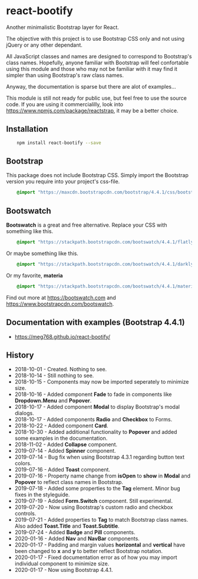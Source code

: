 # react-bootify
Another minimalistic Bootstrap layer for React.

The objective with this project is to use Bootstrap CSS only and not using jQuery or any other dependant.

All JavaScript classes and names are designed to correspond to Bootstrap's class names. Hopefully, anyone
familiar with Bootstrap will feel confortable using this module and those who may not be familiar with it
may find it simpler than using Bootstrap's raw class names.

Anyway, the documentation is sparse but there are alot of examples...

This module is still not ready for public use, but feel free to use the source code. 
If you are using it commercialilly, look into https://www.npmjs.com/package/reactstrap, it may be a better choice.

## Installation

````bash
    npm install react-bootify --save
````

## Bootstrap
This package does not include Bootstrap CSS. Simply import the Bootstrap version
you require into your project's css-file. 

```css
    @import "https://maxcdn.bootstrapcdn.com/bootstrap/4.4.1/css/bootstrap.min.css";
```

## Bootswatch
**Bootswatch** is a great and free alternative. Replace your CSS with something like this.

```css
    @import "https://stackpath.bootstrapcdn.com/bootswatch/4.4.1/flatly/bootstrap.min.css";
```

Or maybe something like this.

```css
    @import "https://stackpath.bootstrapcdn.com/bootswatch/4.4.1/darkly/bootstrap.min.css";
```

Or my favorite, **materia**

```css
    @import "https://stackpath.bootstrapcdn.com/bootswatch/4.4.1/materia/bootstrap.min.css";
```

Find out more at https://bootswatch.com and https://www.bootstrapcdn.com/bootswatch.

## Documentation with examples (Bootstrap 4.4.1)
- https://meg768.github.io/react-bootify/

## History
- 2018-10-01 - Created. Nothing to see.
- 2018-10-14 - Still nothing to see.
- 2018-10-15 - Components may now be imported seperately to minimize size. 
- 2018-10-16 - Added component **Fade** to fade in components like **Dropdown.Menu** and **Popover**.
- 2018-10-17 - Added component **Modal** to display Bootstrap's modal dialogs.
- 2018-10-17 - Added components **Radio** and **Checkbox** to Forms.
- 2018-10-22 - Added component **Card**.
- 2018-10-30 - Added additional functionality to **Popover** and added some examples in the documentation.
- 2018-11-02 - Added **Collapse** component.
- 2019-07-14 - Added **Spinner** component.
- 2019-07-14 - Bug fix when using Bootstrap 4.3.1 regarding button text colors.
- 2019-07-16 - Added **Toast** component.
- 2019-07-16 - Property name change from **isOpen** to **show** in **Modal** and **Popover** to reflect class names in Bootstrap.
- 2019-07-18 - Added some properties to the **Tag** element. Minor bug fixes in the styleguide.
- 2019-07-19 - Added **Form.Switch** component. Still experimental.
- 2019-07-20 - Now using Bootstrap's custom radio and checkbox controls.
- 2019-07-21 - Added properties to **Tag** to match Bootstrap class names. Also added **Toast.Title** and **Toast.Subtitle**.
- 2019-07-24 - Added **Badge** and **Pill** components.
- 2020-01-16 - Added **Nav** and **NavBar** components.
- 2020-01-17 - Padding and margin values **horizontal** and **vertical** have been changed to **x** and **y** to better reflect Bootstrap notation.
- 2020-01-17 - Fixed documentation error as of how you may import individual component to minimize size. 
- 2020-01-17 - Now using Bootstrap 4.4.1. 







